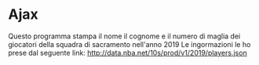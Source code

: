 # Ajax
Questo programma stampa il nome il cognome e il numero di maglia dei giocatori della squadra di sacramento nell'anno 2019
Le ingormazioni le ho prese dal seguente link: http://data.nba.net/10s/prod/v1/2019/players.json
